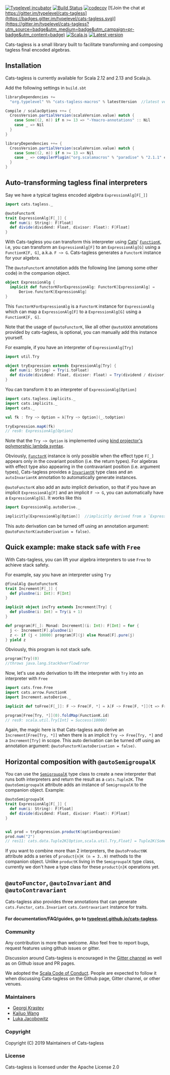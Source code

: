 [![Typelevel incubator](https://img.shields.io/badge/typelevel-incubator-F51C2B.svg)](http://typelevel.org)
[![Build Status](https://travis-ci.org/typelevel/cats-tagless.svg?branch=master)](https://travis-ci.org/typelevel/cats-tagless)
[![codecov](https://codecov.io/gh/typelevel/cats-tagless/branch/master/graph/badge.svg)](https://codecov.io/gh/typelevel/cats-tagless)
[![Join the chat at https://gitter.im/typelevel/cats-tagless](https://badges.gitter.im/typelevel/cats-tagless.svg)](https://gitter.im/typelevel/cats-tagless?utm_source=badge&utm_medium=badge&utm_campaign=pr-badge&utm_content=badge)
[![Scala.js](http://scala-js.org/assets/badges/scalajs-0.6.15.svg)](http://scala-js.org)
[![Latest version](https://index.scala-lang.org/typelevel/cats-tagless/cats-tagless-core/latest.svg?color=orange)](https://index.scala-lang.org/typelevel/cats-tagless/cats-tagless-core)


Cats-tagless is a small library built to facilitate transforming and composing tagless final encoded algebras.


## Installation

Cats-tagless is currently available for Scala 2.12 and 2.13 and Scala.js.

Add the following settings in `build.sbt`

```scala
libraryDependencies += 
  "org.typelevel" %% "cats-tagless-macros" % latestVersion  //latest version indicated in the badge above

Compile / scalacOptions ++= {
  CrossVersion.partialVersion(scalaVersion.value) match {
    case Some((2, n)) if n >= 13 => "-Ymacro-annotations" :: Nil
    case _ => Nil
  }
}

libraryDependencies ++= {
  CrossVersion.partialVersion(scalaVersion.value) match {
    case Some((2, n)) if n >= 13 => Nil
    case _ => compilerPlugin("org.scalamacros" % "paradise" % "2.1.1" cross CrossVersion.full) :: Nil
  }
}
```

## <a id="auto-transform" href="#auto-transform"></a>Auto-transforming tagless final interpreters

Say we have a typical tagless encoded algebra `ExpressionAlg[F[_]]`

```scala
import cats.tagless._

@autoFunctorK
trait ExpressionAlg[F[_]] {
  def num(i: String): F[Float]
  def divide(dividend: Float, divisor: Float): F[Float]
}
```

With Cats-tagless you can transform this interpreter using [Cats](http://typelevel.org/cats)' [`FunctionK`](http://typelevel.org/cats/datatypes/functionk.html), i.e, you can transform an `ExpressionAlg[F]` to an `ExpressionAlg[G]` using a `FunctionK[F, G]`, a.k.a. `F ~> G`. Cats-tagless generates a `FunctorK` instance for your algebra.

The `@autoFunctorK` annotation adds the following line (among some other code) in the companion object.  
```scala
object ExpressionAlg {
  implicit def functorKForExpressionAlg: FunctorK[ExpressionAlg] =
      Derive.functorK[ExpressionAlg]
}
```
This `functorKForExpressionAlg` is a `FunctorK` instance for `ExpressionAlg` which can map a `ExpressionAlg[F]` to a `ExpressionAlg[G]` using a `FunctionK[F, G]`.


Note that the usage of `@autoFunctorK`, like all other `@autoXXXX` annotations provided by cats-tagless, is optional, you can manually add this instance yourself.

For example, if you have an interpreter of `ExpressionAlg[Try]`

```scala
import util.Try

object tryExpression extends ExpressionAlg[Try] {
  def num(i: String) = Try(i.toFloat)
  def divide(dividend: Float, divisor: Float) = Try(dividend / divisor)
}
```
You can transform it to an interpreter of `ExpressionAlg[Option]` 
```scala
import cats.tagless.implicits._
import cats.implicits._
import cats._

val fk : Try ~> Option = λ[Try ~> Option](_.toOption)

tryExpression.mapK(fk)
// res0: ExpressionAlg[Option]
```
Note that the `Try ~> Option` is implemented using [kind projector's polymorphic lambda syntax](https://github.com/non/kind-projector#polymorphic-lambda-values).   


Obviously, [`FunctorK`](typeclasses.html#functorK) instance is only possible when the effect type `F[_]` appears only in the
covariant position (i.e. the return types). For algebras with effect type also appearing in the contravariant position (i.e. argument types), Cats-tagless provides a [`InvariantK`](typeclasses.html#invariantK) type class and an `autoInvariantK` annotation to automatically generate instances.

`@autoFunctorK` also add an auto implicit derivation, so that if you have an implicit  `ExpressionAlg[F]` and an implicit
`F ~> G`, you can automatically have a `ExpressionAlg[G]`.
It works like this 
```scala
import ExpressionAlg.autoDerive._

implicitly[ExpressionAlg[Option]]  //implicitly derived from a `ExpressionAlg[Try]` and a `Try ~> Option`
```
This auto derivation can be turned off using an annotation argument: `@autoFunctorK(autoDerivation = false)`.

## <a id="stack-safe" href="#stack-safe"></a>Quick example: make stack safe with `Free`
With Cats-tagless, you can lift your algebra interpreters to use `Free` to achieve stack safety.

 For example, say you have an interpreter using `Try`

```scala
@finalAlg @autoFunctorK
trait Increment[F[_]] {
  def plusOne(i: Int): F[Int]
}

implicit object incTry extends Increment[Try] {
  def plusOne(i: Int) = Try(i + 1)
}

def program[F[_]: Monad: Increment](i: Int): F[Int] = for {
  j <- Increment[F].plusOne(i)
  z <- if (j < 10000) program[F](j) else Monad[F].pure(j)
} yield z

```
Obviously, this program is not stack safe.
```scala
program[Try](0)
//throws java.lang.StackOverflowError
```
Now, let's use auto derivation to lift the interpreter with `Try` into an interpreter with `Free`

```scala
import cats.free.Free
import cats.arrow.FunctionK
import Increment.autoDerive._

implicit def toFree[F[_]]: F ~> Free[F, *] = λ[F ~> Free[F, *]](t => Free.liftF(t))

program[Free[Try, *]](0).foldMap(FunctionK.id)
// res9: scala.util.Try[Int] = Success(10000)
```

Again, the magic here is that Cats-tagless auto derive an `Increment[Free[Try, *]]` when there is an implicit `Try ~> Free[Try, *]` and a `Increment[Try]` in scope. This auto derivation can be turned off using an annotation argument: `@autoFunctorK(autoDerivation = false)`.


## <a id="horizontal-comp" href="#horizontal-comp"></a>Horizontal composition with `@autoSemigroupalK`

You can use the [`SemigroupalK`](typeclasses.html#semigroupalK) type class to create a new interpreter that runs both interpreters and return the result as a `cats.Tuple2K`. The `@autoSemigroupalK` attribute adds an instance of `SemigroupalK` to the companion object. Example:

```scala
@autoSemigroupalK
trait ExpressionAlg[F[_]] {
  def num(i: String): F[Float]
  def divide(dividend: Float, divisor: Float): F[Float]
}


val prod = tryExpression.productK(optionExpression)
prod.num("2")
// res11: cats.data.Tuple2K[Option,scala.util.Try,Float] = Tuple2K(Some(2.0),Success(2.0))
```

If you want to combine more than 2 interpreters, the `@autoProductNK` attribute adds a series of `product{n}K (n = 3..9)` methods to the companion object. Unlike `productK` living in the `SemigroupalK` type class, currently we don't have a type class for these `product{n}K` operations yet.


## `@autoFunctor`, `@autoInvariant` and `@autoContravariant`

Cats-tagless also provides three annotations that can generate `cats.Functor`, `cats.Invariant` `cats.Contravariant` instance for traits.

#### For documentation/FAQ/guides, go to [typelevel.github.io/cats-tagless](https://typelevel.github.io/cats-tagless).

### Community
Any contribution is more than welcome. Also feel free to report bugs, request features using github issues or gitter. 

Discussion around Cats-tagless is encouraged in the
[Gitter channel](https://gitter.im/typelevel/cats-tagless) as well as on Github issue and PR pages.

We adopted the
[Scala Code of Conduct](https://www.scala-lang.org/conduct/). People are expected to follow it when
discussing Cats-tagless on the Github page, Gitter channel, or other venues.

### Maintainers
 
* [Georgi Krastev](https://github.com/joroKr21)
* [Kailuo Wang](https://github.com/kailuowang)
* [Luka Jacobowitz](https://github.com/LukaJCB)

### Copyright

Copyright (C) 2019 Maintainers of Cats-tagless

### License 

Cats-tagless is licensed under the Apache License 2.0
